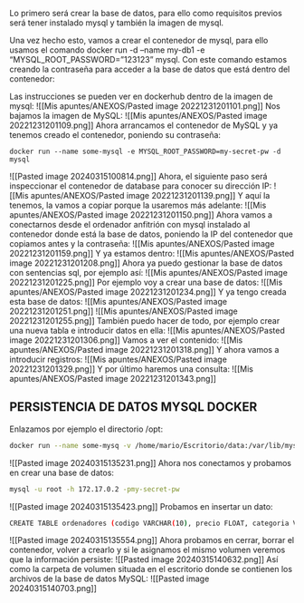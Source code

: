 Lo primero será crear la base de datos, para ello como requisitos previos será tener instalado mysql y también la imagen de mysql.

Una vez hecho esto, vamos a crear el contenedor de mysql, para ello usamos el comando docker run -d –name my-db1 -e “MYSQL_ROOT_PASSWORD=”123123” mysql. Con este comando estamos creando la contraseña para acceder a la base de datos que está dentro del contenedor:

Las instrucciones se pueden ver en dockerhub dentro de la imagen de mysql:
![[Mis apuntes/ANEXOS/Pasted image 20221231201101.png]]
Nos bajamos la imagen de MySQL:
![[Mis apuntes/ANEXOS/Pasted image 20221231201109.png]]
Ahora arrancamos el contenedor de MySQL y ya tenemos creado el contenedor, poniendo su contraseña:
```docker
docker run --name some-mysql -e MYSQL_ROOT_PASSWORD=my-secret-pw -d mysql
```
![[Pasted image 20240315100814.png]]
Ahora, el siguiente paso será inspeccionar el contenedor de database para conocer su dirección IP:
![[Mis apuntes/ANEXOS/Pasted image 20221231201139.png]]
Y aquí la tenemos, la vamos a copiar porque la usaremos más adelante:
![[Mis apuntes/ANEXOS/Pasted image 20221231201150.png]]
Ahora vamos a conectarnos desde el ordenador anfitrión con mysql instalado al contenedor donde está la base de datos, poniendo la IP del contenedor que copiamos antes y la contraseña:
![[Mis apuntes/ANEXOS/Pasted image 20221231201159.png]]
Y ya estamos dentro:
![[Mis apuntes/ANEXOS/Pasted image 20221231201208.png]]
Ahora ya puedo gestionar la base de datos con sentencias sql, por ejemplo así:
![[Mis apuntes/ANEXOS/Pasted image 20221231201225.png]]
Por ejemplo voy a crear una base de datos:
![[Mis apuntes/ANEXOS/Pasted image 20221231201234.png]]
Y ya tengo creada esta base de datos:
![[Mis apuntes/ANEXOS/Pasted image 20221231201251.png]]
![[Mis apuntes/ANEXOS/Pasted image 20221231201255.png]]
También puedo hacer de todo, por ejemplo crear una nueva tabla e introducir datos en ella:
![[Mis apuntes/ANEXOS/Pasted image 20221231201306.png]]
Vamos a ver el contenido:
![[Mis apuntes/ANEXOS/Pasted image 20221231201318.png]]
Y ahora vamos a introducir registros:
![[Mis apuntes/ANEXOS/Pasted image 20221231201329.png]]
Y por último haremos una consulta:
![[Mis apuntes/ANEXOS/Pasted image 20221231201343.png]]
## PERSISTENCIA DE DATOS MYSQL DOCKER
Enlazamos por ejemplo el directorio /opt:
```bash
docker run --name some-mysq -v /home/mario/Escritorio/data:/var/lib/mysql -e MYSQL_ROOT_PASSWORD=my_secret_pw -d mysql
```
![[Pasted image 20240315135231.png]]
Ahora nos conectamos y probamos en crear una base de datos:
```bash
mysql -u root -h 172.17.0.2 -pmy-secret-pw
```
![[Pasted image 20240315135423.png]]
Probamos en insertar un dato:
```bash
CREATE TABLE ordenadores (codigo VARCHAR(10), precio FLOAT, categoria VARCHAR(15));
```
![[Pasted image 20240315135554.png]]
Ahora probamos en cerrar, borrar el contenedor, volver a crearlo y si le asignamos el mismo volumen veremos que la información persiste:
![[Pasted image 20240315140632.png]]
Así como la carpeta de volumen situada en el escritorio donde se contienen los archivos de la base de datos MySQL:
![[Pasted image 20240315140703.png]]
